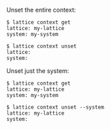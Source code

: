 Unset the entire context:

```
$ lattice context get
lattice: my-lattice
system: my-system

$ lattice context unset
lattice:
system:
```

Unset just the system:

```
$ lattice context get
lattice: my-lattice
system: my-system

$ lattice context unset --system
lattice: my-lattice
system:
```
